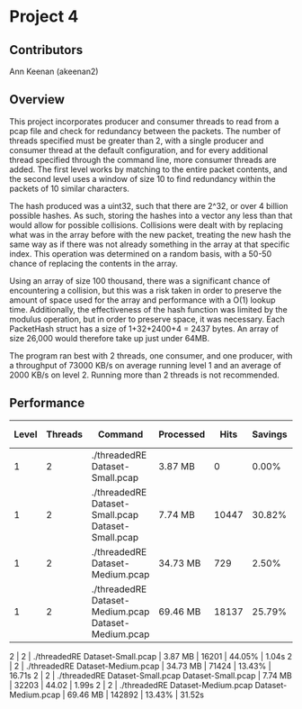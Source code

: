 # Project 4

## Contributors

Ann Keenan (akeenan2)

## Overview

This project incorporates producer and consumer threads to read from a pcap
file and check for redundancy between the packets. The number of threads
specified must be greater than 2, with a single producer and consumer thread at
the default configuration, and for every additional thread specified through
the command line, more consumer threads are added. The first level works by
matching to the entire packet contents, and the second level uses a window of
size 10 to find redundancy within the packets of 10 similar characters.

The hash produced was a uint32, such that there are 2^32, or over 4 billion
possible hashes. As such, storing the hashes into a vector any less than that
would allow for possible collisions. Collisions were dealt with by replacing
what was in the array before with the new packet, treating the new hash the
same way as if there was not already something in the array at that specific
index. This operation was determined on a random basis, with a 50-50 chance of
replacing the contents in the array.

Using an array of size 100 thousand, there was a significant chance of
encountering a collision, but this was a risk taken in order to preserve the
amount of space used for the array and performance with a O(1) lookup time.
Additionally, the effectiveness of the hash function was limited by the
modulus operation, but in order to preserve space, it was necessary. Each
PacketHash struct has a size of 1+32+2400+4 = 2437 bytes. An array of size
26,000 would therefore take up just under 64MB.

The program ran best with 2 threads, one consumer, and one producer, with a
throughput of 73000 KB/s on average running level 1 and an average of 2000 KB/s
on level 2. Running more than 2 threads is not recommended.

## Performance

Level | Threads | Command | Processed | Hits | Savings | Elapsed Time
--- | --- | --- | --- | --- | --- | ---
1 | 2 | ./threadedRE Dataset-Small.pcap | 3.87 MB | 0 | 0.00% | 0.15s
1 | 2 | ./threadedRE Dataset-Small.pcap Dataset-Small.pcap | 7.74 MB | 10447 | 30.82% | 0.28s
1 | 2 | ./threadedRE Dataset-Medium.pcap | 34.73 MB | 729 | 2.50% | 0.47s
1 | 2 | ./threadedRE Dataset-Medium.pcap Dataset-Medium.pcap | 69.46 MB | 18137 | 25.79% | 0.86s

2 | 2 | ./threadedRE Dataset-Small.pcap | 3.87 MB | 16201 | 44.05% | 1.04s
2 | 2 | ./threadedRE Dataset-Medium.pcap | 34.73 MB | 71424 | 13.43% | 16.71s
2 | 2 | ./threadedRE Dataset-Small.pcap Dataset-Small.pcap | 7.74 MB | 32203 | 44.02 | 1.99s
2 | 2 | ./threadedRE Dataset-Medium.pcap Dataset-Medium.pcap | 69.46 MB | 142892 | 13.43% | 31.52s
